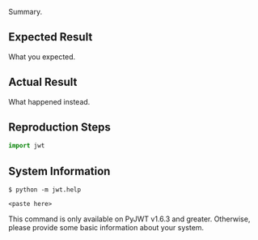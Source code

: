Summary.

## Expected Result

What you expected.

## Actual Result

What happened instead.

## Reproduction Steps

```python
import jwt
```

## System Information

    $ python -m jwt.help

```
<paste here>
```

This command is only available on PyJWT v1.6.3 and greater. Otherwise,
please provide some basic information about your system.
